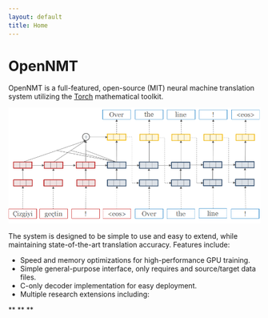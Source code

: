 ```yaml
---
layout: default
title: Home
---
```



# OpenNMT

OpenNMT is a full-featured, open-source (MIT) neural machine translation system utilizing the [Torch](http://torch.ch) mathematical toolkit.

<img src="simple-attn.png" />

The system is designed to be simple to use and easy to extend, while maintaining state-of-the-art translation accuracy. Features include:

* Speed and memory optimizations for high-performance GPU training.
* Simple general-purpose interface, only requires and source/target data files.
* C-only decoder implementation for easy deployment.
* Multiple research extensions including:

**
**
**



